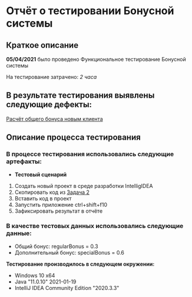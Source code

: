 # Отчёт о тестировании Бонусной системы

## Краткое описание

**05/04/2021** было проведено Функциональное тестирование Бонусной системы

На тестирование затрачено: *2 часа*

## В результате тестирования выявлены следующие дефекты:

[Расчёт общего бонуса новым клиента](https://github.com/OlgaKireenko/HW1_2_Precision/issues/1)

## Описание процесса тестирования

### В процессе тестирования использовались следующие артефакты:

- **Тестовый сценарий**

1. Создать новый проект в среде разработки IntelligIDEA
2. Скопировать код из [Задача 2](https://github.com/netology-code/javaqa-homeworks/tree/master/programming)
3. Вставить код в проект
4. Запустить приложение ctrl+shift+f10
5. Зафиксировать результат в отчёте

### В качестве тестовых данных использовались следующие данные:

- Общий бонус: regularBonus = 0.3
- Дополнительный бонус: specialBonus = 0.6

**Тестирование производилось в следующем окружении:**

- Windows 10 x64
- Java "11.0.10" 2021-01-19
- IntelliJ IDEA Community Edition "2020.3.3"
